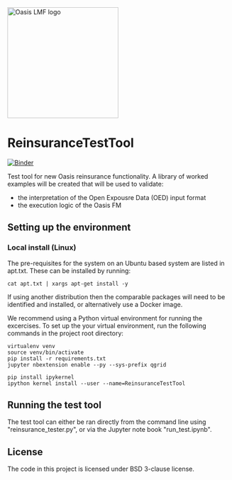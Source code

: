 <img src="https://oasislmf.org/packages/oasis_theme_package/themes/oasis_theme/assets/src/oasis-lmf-colour.png" alt="Oasis LMF logo" width="250"/>

# ReinsuranceTestTool
[![Binder](https://mybinder.org/badge.svg)](https://mybinder.org/v2/gh/OasisLMF/ReinsuranceTestTool/master)

Test tool for new Oasis reinsurance functionality.
A library of worked examples will be created that will be used to validate: 
* the interpretation of the Open Expousre Data (OED) input format
* the execution logic of the Oasis FM

## Setting up the environment

### Local install (Linux)

The pre-requisites for the system on an Ubuntu based system are listed in apt.txt. These can be installed by running:

```
cat apt.txt | xargs apt-get install -y
```

If using another distribution then the comparable packages will need to be identified and installed, or alternatively use a Docker image.

We recommend using a Python virtual environment for running the excercises. To set up the your virtual environment, run the following commands in the project root directory:

```
virtualenv venv
source venv/bin/activate
pip install -r requirements.txt
jupyter nbextension enable --py --sys-prefix qgrid

pip install ipykernel
ipython kernel install --user --name=ReinsuranceTestTool
```

## Running the test tool
The test tool can either be ran directly from the command line using "reinsurance_tester.py", or via the Jupyter note book "run_test.ipynb".

## License
The code in this project is licensed under BSD 3-clause license.
